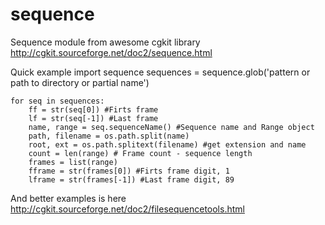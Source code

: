 sequence
========

Sequence module from awesome cgkit library
http://cgkit.sourceforge.net/doc2/sequence.html

Quick example
	import sequence
	sequences = sequence.glob('pattern or path to directory or partial name')

    for seq in sequences:
        ff = str(seq[0]) #Firts frame
        lf = str(seq[-1]) #Last frame
        name, range = seq.sequenceName() #Sequence name and Range object
        path, filename = os.path.split(name) 
        root, ext = os.path.splitext(filename) #get extension and name
        count = len(range) # Frame count - sequence length 
        frames = list(range)
        fframe = str(frames[0]) #Firts frame digit, 1
        lframe = str(frames[-1]) #Last frame digit, 89

And better examples is here http://cgkit.sourceforge.net/doc2/filesequencetools.html